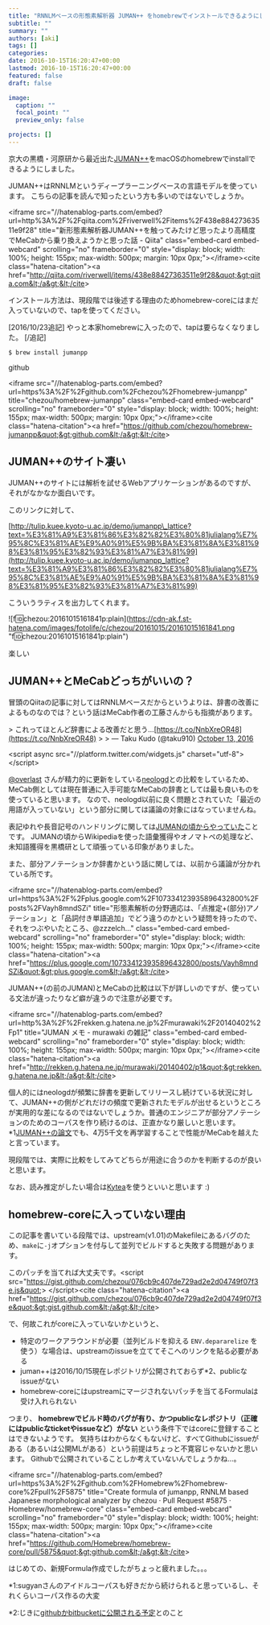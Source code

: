 ```yaml
---
title: "RNNLMベースの形態素解析器 JUMAN++ をhomebrewでインストールできるようにした"
subtitle: ""
summary: ""
authors: [aki]
tags: []
categories: 
date: 2016-10-15T16:20:47+00:00
lastmod: 2016-10-15T16:20:47+00:00
featured: false
draft: false

image:
  caption: ""
  focal_point: ""
  preview_only: false

projects: []
---
```

京大の黒橋・河原研から最近出た[JUMAN++](http://nlp.ist.i.kyoto-u.ac.jp/index.php?JUMAN++)をmacOSのhomebrewでinstallできるようにしました。

JUMAN++はRNNLMというディープラーニングベースの言語モデルを使っています。 こちらの記事を読んで知ったという方も多いのではないでしょうか。

&lt;iframe src=&quot;//hatenablog-parts.com/embed?url=http%3A%2F%2Fqiita.com%2Friverwell%2Fitems%2F438e88427363511e9f28&quot; title=&quot;新形態素解析器JUMAN++を触ってみたけど思ったより高精度でMeCabから乗り換えようかと思った話 - Qiita&quot; class=&quot;embed-card embed-webcard&quot; scrolling=&quot;no&quot; frameborder=&quot;0&quot; style=&quot;display: block; width: 100%; height: 155px; max-width: 500px; margin: 10px 0px;&quot;&gt;&lt;/iframe&gt;&lt;cite class=&quot;hatena-citation&quot;&gt;&lt;a href=&quot;http://qiita.com/riverwell/items/438e88427363511e9f28&quot;&gt;qiita.com&lt;/a&gt;&lt;/cite&gt;

インストール方法は、現段階では後述する理由のためhomebrew-coreにはまだ入っていないので、tapを使ってください。

[2016/10/23追記] やっと本家homebrewに入ったので、tapは要らなくなりました。 [/追記]

    $ brew install jumanpp

github

&lt;iframe src=&quot;//hatenablog-parts.com/embed?url=https%3A%2F%2Fgithub.com%2Fchezou%2Fhomebrew-jumanpp&quot; title=&quot;chezou/homebrew-jumanpp&quot; class=&quot;embed-card embed-webcard&quot; scrolling=&quot;no&quot; frameborder=&quot;0&quot; style=&quot;display: block; width: 100%; height: 155px; max-width: 500px; margin: 10px 0px;&quot;&gt;&lt;/iframe&gt;&lt;cite class=&quot;hatena-citation&quot;&gt;&lt;a href=&quot;https://github.com/chezou/homebrew-jumanpp&quot;&gt;github.com&lt;/a&gt;&lt;/cite&gt;

## JUMAN++のサイト凄い

JUMAN++のサイトには解析を試せるWebアプリケーションがあるのですが、それがなかなか面白いです。

このリンクに対して、

[http://tulip.kuee.kyoto-u.ac.jp/demo/jumanpp\_lattice?text=%E3%81%A9%E3%81%86%E3%82%82%E3%80%81julialang%E7%95%8C%E3%81%AE%E9%A0%91%E5%9B%BA%E3%81%8A%E3%81%98%E3%81%95%E3%82%93%E3%81%A7%E3%81%99](http://tulip.kuee.kyoto-u.ac.jp/demo/jumanpp_lattice?text=%E3%81%A9%E3%81%86%E3%82%82%E3%80%81julialang%E7%95%8C%E3%81%AE%E9%A0%91%E5%9B%BA%E3%81%8A%E3%81%98%E3%81%95%E3%82%93%E3%81%A7%E3%81%99)

こういうラティスを出力してくれます。

![f:id:chezou:20161015161841p:plain](https://cdn-ak.f.st-hatena.com/images/fotolife/c/chezou/20161015/20161015161841.png &quot;f:id:chezou:20161015161841p:plain&quot;)

楽しい

## JUMAN++とMeCabどっちがいいの？

冒頭のQiitaの記事に対してはRNNLMベースだからというよりは、辞書の改善によるものなのでは？という話はMeCab作者の工藤さんからも指摘があります。

&gt; これってほとんど辞書による改善だと思う...[https://t.co/NnbXreOR48](https://t.co/NnbXreOR48)
&gt; 
&gt; — Taku Kudo (@taku910) [October 13, 2016](https://twitter.com/taku910/status/786520352297918464)

&lt;script async src=&quot;//platform.twitter.com/widgets.js&quot; charset=&quot;utf-8&quot;&gt;&lt;/script&gt;

[@overlast](https://twitter.com/overlast) さんが精力的に更新をしている[neologd](https://github.com/neologd/mecab-ipadic-neologd)との比較をしているため、MeCab側としては現在普通に入手可能なMeCabの辞書としては最も良いものを使っていると思います。 なので、neologd以前に良く問題とされていた「最近の用語が入っていない」という部分に関しては議論の対象にはなっていませんね。

表記ゆれや長音記号のハンドリングに関しては[JUMANの頃からやっていた](http://nlp.ist.i.kyoto-u.ac.jp/index.php?JUMAN)ことです。 JUMANの頃からWikipediaを使った語彙獲得やオノマトペの処理など、未知語獲得を黒橋研として頑張っている印象がありました。

また、部分アノテーションか辞書かという話に関しては、以前から議論が分かれている所です。

&lt;iframe src=&quot;//hatenablog-parts.com/embed?url=https%3A%2F%2Fplus.google.com%2F107334123935896432800%2Fposts%2FVayh8mndSZi&quot; title=&quot;形態素解析の分野適応は、「点推定+(部分)アノテーション」と「品詞付き単語追加」でどう違うのかという疑問を持ったので、それをつぶやいたところ、@zzzelch…&quot; class=&quot;embed-card embed-webcard&quot; scrolling=&quot;no&quot; frameborder=&quot;0&quot; style=&quot;display: block; width: 100%; height: 155px; max-width: 500px; margin: 10px 0px;&quot;&gt;&lt;/iframe&gt;&lt;cite class=&quot;hatena-citation&quot;&gt;&lt;a href=&quot;https://plus.google.com/107334123935896432800/posts/Vayh8mndSZi&quot;&gt;plus.google.com&lt;/a&gt;&lt;/cite&gt;

JUMAN++(の前のJUMAN)とMeCabの比較は以下が詳しいのですが、使っている文法が違ったりなど癖が違うので注意が必要です。

&lt;iframe src=&quot;//hatenablog-parts.com/embed?url=http%3A%2F%2Frekken.g.hatena.ne.jp%2Fmurawaki%2F20140402%2Fp1&quot; title=&quot;JUMAN メモ - murawaki の雑記&quot; class=&quot;embed-card embed-webcard&quot; scrolling=&quot;no&quot; frameborder=&quot;0&quot; style=&quot;display: block; width: 100%; height: 155px; max-width: 500px; margin: 10px 0px;&quot;&gt;&lt;/iframe&gt;&lt;cite class=&quot;hatena-citation&quot;&gt;&lt;a href=&quot;http://rekken.g.hatena.ne.jp/murawaki/20140402/p1&quot;&gt;rekken.g.hatena.ne.jp&lt;/a&gt;&lt;/cite&gt;

個人的にはneologdが頻繁に辞書を更新してリリースし続けている状況に対して、JUMAN++の側がどれだけの頻度で更新されたモデルが出せるというところが実用的な差になるのではないでしょうか。普通のエンジニアが部分アノテーションのためのコーパスを作り続けるのは、正直かなり厳しいと思います。\*1[JUMAN++の論文](http://aclweb.org/anthology/D/D15/D15-1276.pdf)でも、4万5千文を再学習することで性能がMeCabを越えたと言っています。

現段階では、実際に比較をしてみてどちらが用途に合うのかを判断するのが良いと思います。

なお、読み推定がしたい場合は[Kytea](http://www.phontron.com/kytea/index-ja.html)を使うといいと思います :)

## homebrew-coreに入っていない理由

この記事を書いている段階では、upstream(v1.01)のMakefileにあるバグのため、`make`に`-j`オプションを付与して並列でビルドすると失敗する問題があります。

このパッチを当てれば大丈夫です。&lt;script src=&quot;https://gist.github.com/chezou/076cb9c407de729ad2e2d04749f07f3e.js&quot;&gt; &lt;/script&gt;&lt;cite class=&quot;hatena-citation&quot;&gt;&lt;a href=&quot;https://gist.github.com/chezou/076cb9c407de729ad2e2d04749f07f3e&quot;&gt;gist.github.com&lt;/a&gt;&lt;/cite&gt;

で、何故これがcoreに入っていないかというと、

- 特定のワークアラウンドが必要（並列ビルドを抑える `ENV.depararelize` を使う）な場合は、upstreamのissueを立ててそこへのリンクを貼る必要がある
- juman++は2016/10/15現在レポジトリが公開されておらず\*2、publicなissueがない
- homebrew-coreにはupstreamにマージされないパッチを当てるFormulaは受け入れられない

つまり、 **homebrewでビルド時のバグが有り、かつpublicなレポジトリ（正確にはpublicなticketやissueなど）がない** という条件下ではcoreに登録することはできないようです。 気持ちはわからなくもないけど、すべてGithubにissueがある（あるいは公開MLがある）という前提はちょっと不寛容じゃないかと思います。 Githubで公開されていることしか考えていないんでしょうかね...。

&lt;iframe src=&quot;//hatenablog-parts.com/embed?url=https%3A%2F%2Fgithub.com%2FHomebrew%2Fhomebrew-core%2Fpull%2F5875&quot; title=&quot;Create formula of jumanpp, RNNLM based Japanese morphological analyzer by chezou · Pull Request #5875 · Homebrew/homebrew-core&quot; class=&quot;embed-card embed-webcard&quot; scrolling=&quot;no&quot; frameborder=&quot;0&quot; style=&quot;display: block; width: 100%; height: 155px; max-width: 500px; margin: 10px 0px;&quot;&gt;&lt;/iframe&gt;&lt;cite class=&quot;hatena-citation&quot;&gt;&lt;a href=&quot;https://github.com/Homebrew/homebrew-core/pull/5875&quot;&gt;github.com&lt;/a&gt;&lt;/cite&gt;

はじめての、新規Formula作成でしたがちょっと疲れました。。。

\*1:sugyanさんのアイドルコーパスも好きだから続けられると思っているし、それくらいコーパス作るの大変

\*2:じきに[githubかbitbucketに公開される予定](https://twitter.com/pnnc205j/status/783697937465348098)とのこと


